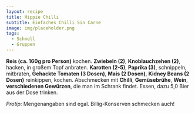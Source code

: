 ```yaml
---
layout: recipe
title: Hippie Chilli
subtitle: Einfaches Chilli Sin Carne
image: img/placeholder.png
tags:
  - Schnell
  - Gruppen
---
```

**Reis (ca. 160g pro Person)** kochen.
**Zwiebeln (2)**,
**Knoblauchzehen (2)**, hacken, in großem Topf anbraten.
**Karotten (2-5)**,
**Paprika (3)**, schnippeln, mitbraten,
**Gehackte Tomaten (3 Dosen)**,
**Mais (2 Dosen)**,
**Kidney Beans (2 Dosen)** reinkippen, kochen. Abschmecken mit
**Chilli**,
**Gemüsebrühe**,
**Wein**,
**verschiedenen Gewürzen**, die man im Schrank findet.
Essen, dazu 5,0 Bier aus der Dose trinken.

*Protip*: Mengenangaben sind egal. Billig-Konserven schmecken auch!